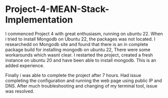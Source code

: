 # Project-4-MEAN-Stack-Implementation

I commenced Project 4 with great enthusiasm, running on ubuntu 22. When i tried to install Mongodb on Ubuntu 22, the packages was not located. I researchedd on Mongodb site and found that there is an in complete package build for installing mongodb on ubuntu 22, There were some workarounds which wasnt clear. I restarted the project, created a fresh instance on ubuntu 20 and have been able to install mongodb. This is an added experience. 

Finally i was able to complete the project after 7 hours. Had issue completing the configuration and running the web page using public IP and DNS. After much troubleshooting and changing of my terminal tool, issue was resolved.